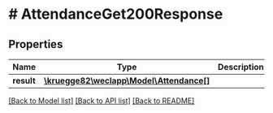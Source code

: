 # # AttendanceGet200Response

## Properties

Name | Type | Description | Notes
------------ | ------------- | ------------- | -------------
**result** | [**\kruegge82\weclapp\Model\Attendance[]**](Attendance.md) |  | [optional]

[[Back to Model list]](../../README.md#models) [[Back to API list]](../../README.md#endpoints) [[Back to README]](../../README.md)
